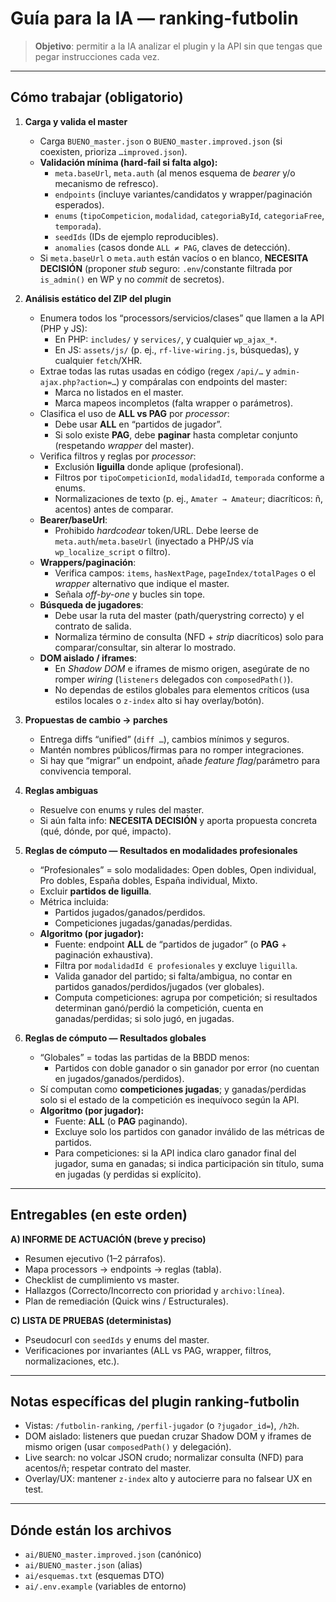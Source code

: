 # Guía para la IA — ranking-futbolin

> **Objetivo**: permitir a la IA analizar el plugin y la API sin que tengas que pegar instrucciones cada vez.

---

## Cómo trabajar (obligatorio)

1) **Carga y valida el master**  
   - Carga `BUENO_master.json` o `BUENO_master.improved.json` (si coexisten, prioriza `…improved.json`).  
   - **Validación mínima (hard-fail si falta algo):**  
     - `meta.baseUrl`, `meta.auth` (al menos esquema de *bearer* y/o mecanismo de refresco).  
     - `endpoints` (incluye variantes/candidatos y wrapper/paginación esperados).  
     - `enums` (`tipoCompeticion`, `modalidad`, `categoriaById`, `categoriaFree`, `temporada`).  
     - `seedIds` (IDs de ejemplo reproducibles).  
     - `anomalies` (casos donde `ALL ≠ PAG`, claves de detección).  
   - Si `meta.baseUrl` o `meta.auth` están vacíos o en blanco, **NECESITA DECISIÓN** (proponer *stub* seguro: `.env`/constante filtrada por `is_admin()` en WP y no *commit* de secretos).

2) **Análisis estático del ZIP del plugin**  
   - Enumera todos los “processors/servicios/clases” que llamen a la API (PHP y JS):  
     - En PHP: `includes/` y `services/`, y cualquier `wp_ajax_*`.  
     - En JS: `assets/js/` (p. ej., `rf-live-wiring.js`, búsquedas), y cualquier `fetch`/XHR.  
   - Extrae todas las rutas usadas en código (regex `/api/…` y `admin-ajax.php?action=…`) y compáralas con endpoints del master:  
     - Marca no listados en el master.  
     - Marca mapeos incompletos (falta wrapper o parámetros).  
   - Clasifica el uso de **ALL vs PAG** por *processor*:  
     - Debe usar **ALL** en “partidos de jugador”.  
     - Si solo existe **PAG**, debe **paginar** hasta completar conjunto (respetando *wrapper* del master).  
   - Verifica filtros y reglas por *processor*:  
     - Exclusión **liguilla** donde aplique (profesional).  
     - Filtros por `tipoCompeticionId`, `modalidadId`, `temporada` conforme a enums.  
     - Normalizaciones de texto (p. ej., `Amater → Amateur`; diacríticos: ñ, acentos) antes de comparar.  
   - **Bearer/baseUrl**:  
     - Prohibido *hardcodear* token/URL. Debe leerse de `meta.auth`/`meta.baseUrl` (inyectado a PHP/JS vía `wp_localize_script` o filtro).  
   - **Wrappers/paginación**:  
     - Verifica campos: `items`, `hasNextPage`, `pageIndex/totalPages` o el *wrapper* alternativo que indique el master.  
     - Señala *off-by-one* y bucles sin tope.  
   - **Búsqueda de jugadores**:  
     - Debe usar la ruta del master (path/querystring correcto) y el contrato de salida.  
     - Normaliza término de consulta (NFD + *strip* diacríticos) solo para comparar/consultar, sin alterar lo mostrado.  
   - **DOM aislado / iframes**:  
     - En *Shadow DOM* e iframes de mismo origen, asegúrate de no romper *wiring* (`listeners` delegados con `composedPath()`).  
     - No dependas de estilos globales para elementos críticos (usa estilos locales o `z-index` alto si hay overlay/botón).

3) **Propuestas de cambio → parches**  
   - Entrega diffs “unified” (`diff …`), cambios mínimos y seguros.  
   - Mantén nombres públicos/firmas para no romper integraciones.  
   - Si hay que “migrar” un endpoint, añade *feature flag*/parámetro para convivencia temporal.

4) **Reglas ambiguas**  
   - Resuelve con enums y rules del master.  
   - Si aún falta info: **NECESITA DECISIÓN** y aporta propuesta concreta (qué, dónde, por qué, impacto).

5) **Reglas de cómputo — Resultados en modalidades profesionales**  
   - “Profesionales” = solo modalidades: Open dobles, Open individual, Pro dobles, España dobles, España individual, Mixto.  
   - Excluir **partidos de liguilla**.  
   - Métrica incluida:  
     - Partidos jugados/ganados/perdidos.  
     - Competiciones jugadas/ganadas/perdidas.  
   - **Algoritmo (por jugador):**  
     - Fuente: endpoint **ALL** de “partidos de jugador” (o **PAG** + paginación exhaustiva).  
     - Filtra por `modalidadId ∈ profesionales` y excluye `liguilla`.  
     - Valida ganador del partido; si falta/ambigua, no contar en partidos ganados/perdidos/jugados (ver globales).  
     - Computa competiciones: agrupa por competición; si resultados determinan ganó/perdió la competición, cuenta en ganadas/perdidas; si solo jugó, en jugadas.

6) **Reglas de cómputo — Resultados globales**  
   - “Globales” = todas las partidas de la BBDD menos:  
     - Partidos con doble ganador o sin ganador por error (no cuentan en jugados/ganados/perdidos).  
   - Sí computan como **competiciones jugadas**; y ganadas/perdidas solo si el estado de la competición es inequívoco según la API.  
   - **Algoritmo (por jugador):**  
     - Fuente: **ALL** (o **PAG** paginando).  
     - Excluye solo los partidos con ganador inválido de las métricas de partidos.  
     - Para competiciones: si la API indica claro ganador final del jugador, suma en ganadas; si indica participación sin título, suma en jugadas (y perdidas si explícito).

---

## Entregables (en este orden)

**A) INFORME DE ACTUACIÓN (breve y preciso)**  
- Resumen ejecutivo (1–2 párrafos).  
- Mapa processors → endpoints → reglas (tabla).  
- Checklist de cumplimiento vs master.  
- Hallazgos (Correcto/Incorrecto con prioridad y `archivo:línea`).  
- Plan de remediación (Quick wins / Estructurales).

**C) LISTA DE PRUEBAS (deterministas)**  
- Pseudocurl con `seedIds` y enums del master.  
- Verificaciones por invariantes (ALL vs PAG, wrapper, filtros, normalizaciones, etc.).

---

## Notas específicas del plugin ranking-futbolin

- Vistas: `/futbolin-ranking`, `/perfil-jugador` (o `?jugador_id=`), `/h2h`.  
- DOM aislado: listeners que puedan cruzar Shadow DOM y iframes de mismo origen (usar `composedPath()` y delegación).  
- Live search: no volcar JSON crudo; normalizar consulta (NFD) para acentos/ñ; respetar contrato del master.  
- Overlay/UX: mantener `z-index` alto y autocierre para no falsear UX en test.

---

## Dónde están los archivos

- `ai/BUENO_master.improved.json` (canónico)  
- `ai/BUENO_master.json` (alias)  
- `ai/esquemas.txt` (esquemas DTO)  
- `ai/.env.example` (variables de entorno)

